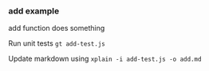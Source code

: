 ### add example

  add function does something

Run unit tests `gt add-test.js`

Update markdown using `xplain -i add-test.js -o add.md`
